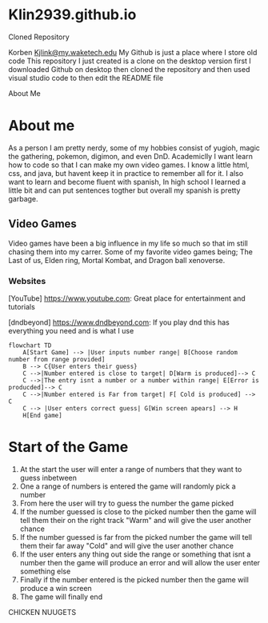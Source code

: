 # Klin2939.github.io
Cloned Repository

Korben Kjlink@my.waketech.edu
My Github is just a place where I store old code
This repository I just created is a clone on the desktop version
first I downloaded Github on desktop then cloned the repository and then used visual studio code to then edit the README file

About Me
    <h1>About me</h1>
    <p>As a person I am pretty nerdy, some of my hobbies consist of yugioh, magic the gathering, pokemon, digimon, and even DnD. Academiclly I want learn how to code so that I can make my own video games. I know a little html, css, and java, but havent keep it in practice to remember all for it. I also want to learn and become fluent with spanish, In high school I learned a little bit and can put sentences togther but overall my spanish is pretty garbage.</p>
    <h2>Video Games</h2>
    <p>Video games have been a big influence in my life so much so that im still chasing them into my carrer. Some of my favorite video games being; The Last of us, Elden ring, Mortal Kombat, and Dragon ball xenoverse.</p>
    <h3>Websites</h3>
    <p> [YouTube] https://www.youtube.com: Great place for entertainment and tutorials</p>
    <p> [dndbeyond] https://www.dndbeyond.com: If you play dnd this has everything you need and is what I use</p>

```mermaid
flowchart TD
    A[Start Game] --> |User inputs number range| B[Choose random number from range provided]
    B --> C{User enters their guess}
    C -->|Number entered is close to target| D[Warm is produced]--> C
    C -->|The entry isnt a number or a number within range| E[Error is producded]--> C
    C -->|Number entered is Far from target| F[ Cold is produced] --> C 
    C --> |User enters correct guess| G[Win screen apears] --> H
    H[End game]
```
# Start of the Game
1. At the start the user will enter a range of numbers that they want to guess inbetween 
2. One a range of numbers is entered the game will randomly pick a number 
3. From here the user will try to guess the number the game picked
4. If the number guessed is close to the picked number then the game will tell them their on the right track "Warm" and will give the user another chance
5. If the number guessed is far from the picked number the game will tell them their far away "Cold" and will give the user another chance
6. If the user enters any thing out side the range or something that isnt a number then the game will produce an error and will allow the user enter something else 
7. Finally if the number entered is the picked number then the game will produce a win screen
8. The game will finally end 

CHICKEN NUUGETS
